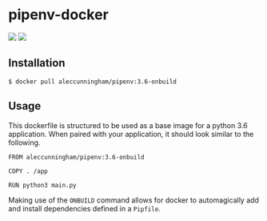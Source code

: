 # pipenv-docker

[![](https://images.microbadger.com/badges/version/aleccunningham/pipenv.svg)](https://microbadger.com/images/aleccunningham/pipenv "Get your own version badge on microbadger.com") [![](https://images.microbadger.com/badges/image/aleccunningham/pipenv.svg)](https://microbadger.com/images/aleccunningham/pipenv "Get your own image badge on microbadger.com")

## Installation 

```
$ docker pull aleccunningham/pipenv:3.6-onbuild
```

## Usage

This dockerfile is structured to be used as a base image for a python 3.6 application. When paired with your application, it should look similar to the following.

```
FROM aleccunningham/pipenv:3.6-onbuild

COPY . /app

RUN python3 main.py
```

Making use of the `ONBUILD` command allows for docker to automagically add and install dependencies defined in a `Pipfile`. 
